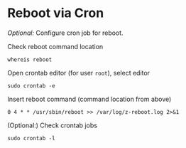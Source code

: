 # Reboot via Cron

_Optional:_ Configure cron job for reboot.

Check reboot command location

    whereis reboot

Open crontab editor (for user `root`), select editor

    sudo crontab -e

Insert reboot command (command location from above)

    0 4 * * /usr/sbin/reboot >> /var/log/z-reboot.log 2>&1

(Optional:) Check crontab jobs

    sudo crontab -l
